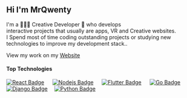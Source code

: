 ## Hi I'm MrQwenty 

I'm a 🧑🏻‍💻 Creative Developer 🤖 who develops <br> 
interactive projects that usually are apps, VR and Creative websites. <br>
I Spend most of time coding outstanding projects or studying new technologies to improve my development stack..



View my work on my [Website](https://matteopelosi.net)


#### Top Technologies

<!-- TODO: Make technologies links takes you to repositories -->

[![React Badge](https://img.shields.io/badge/-ReactJS-61DBFB?style=for-the-badge&labelColor=black&logo=&logoColor=61DBFB)](#) &emsp; [![Nodejs Badge](https://img.shields.io/badge/-Nodejs-3C873A?style=for-the-badge&labelColor=black&logo=&logoColor=3C873A)](#) &emsp; [![Flutter Badge](https://img.shields.io/badge/-Flutter-007acc?style=for-the-badge&labelColor=black&logo=&logoColor=007acc)](#) &emsp; [![Go Badge](https://img.shields.io/badge/-Go-61DBFB?style=for-the-badge&labelColor=black&logo=&logoColor=61DBFB)](#)&emsp; [![Django Badge](https://img.shields.io/badge/-Django-3C873A?style=for-the-badge&labelColor=black&logo=&logoColor=3C873A)](#)&emsp; [![Python Badge](https://img.shields.io/badge/-Python-007acc?style=for-the-badge&labelColor=black&logo=&logoColor=007acc)](#)



